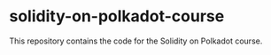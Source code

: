 # solidity-on-polkadot-course
This repository contains the code for the Solidity on Polkadot course.